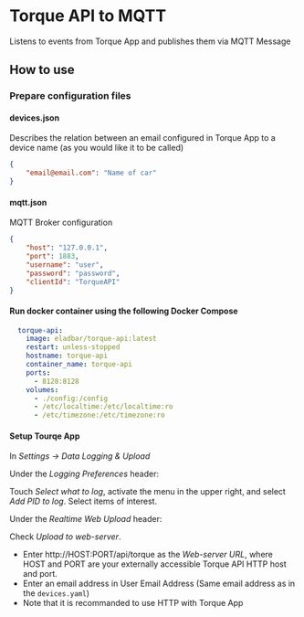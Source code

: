 # Torque API to MQTT
Listens to events from Torque App and publishes them via MQTT Message


## How to use

### Prepare configuration files

#### devices.json
Describes the relation between an email configured in Torque App to a device name (as you would like it to be called)
```json
{
    "email@email.com": "Name of car"
}
```

#### mqtt.json

MQTT Broker configuration
```json
{
    "host": "127.0.0.1",
    "port": 1883,
    "username": "user",
    "password": "password",
    "clientId": "TorqueAPI"
}
```

#### Run docker container using the following Docker Compose
```yaml
  torque-api:
    image: eladbar/torque-api:latest
    restart: unless-stopped
    hostname: torque-api
    container_name: torque-api
    ports:
      - 8128:8128
    volumes:
      - ./config:/config
      - /etc/localtime:/etc/localtime:ro
      - /etc/timezone:/etc/timezone:ro

```

#### Setup Tourqe App

In *Settings -> Data Logging & Upload*

Under the *Logging Preferences* header:

Touch *Select what to log*, activate the menu in the upper right, and select *Add PID to log*.
Select items of interest.

Under the *Realtime Web Upload* header:

Check *Upload to web-server*.
- Enter http://HOST:PORT/api/torque as the *Web-server URL*, where HOST and PORT are your externally accessible Torque API HTTP host and port. 
- Enter an email address in User Email Address (Same email address as in the `devices.yaml`)
- Note that it is recommanded to use HTTP with Torque App